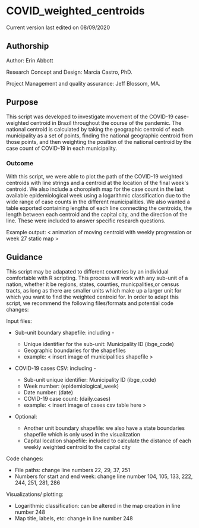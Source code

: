 # COVID_weighted_centroids


Current version last edited on 08/09/2020


## Authorship 

Author: Erin Abbott

Research Concept and Design: Marcia Castro, PhD.

Project Management and quality assurance: Jeff Blossom, MA. 


## Purpose
This script was developed to investigate movement of the COVID-19 case-weighted centroid in Brazil throughout the course of the pandemic. The national centroid is calculated by taking the geographic centroid of each municipality as a set of points, finding the national geographic centroid from those points, and then weighting the position of the national centroid by the case count of COVID-19 in each municipality.


### Outcome
With this script, we were able to plot the path of the COVID-19 weighted centroids with line strings and a centroid at the location of the final week's centroid. We also include a choropleth map for the case count in the last available epidemiological week using a logarithmic classification due to the wide range of case counts in the different municipalities. We also wanted a table exported containing lengths of each line connecting the centroids, the length between each centroid and the capital city, and the direction of the line. These were included to answer specific research questions. 

Example output: 
< animation of moving centroid with weekly progression or week 27 static map > 

## Guidance
This script may be adapated to different countries by an individual comfortable with R scripting. This process will work with any sub-unit of a nation, whether it be regions, states, counties, municpalities,or census tracts, as long as there are smaller units which make up a larger unit for which you want to find the weighted centroid for. In order to adapt this script, we recommend the following files/formats and potential code changes: 

Input files: 
* Sub-unit boundary shapefile: including - 
  * Unique identifier for the sub-unit: Municipality ID (ibge_code)
  * Geographic boundaries for the shapefiles 
  * example: 
    < insert image of municipalities shapefile >
    
* COVID-19 cases CSV: including - 
  * Sub-unit unique identifier: Municipality ID (ibge_code)
  * Week number: (epidemiological_week)
  * Date number: (date)
  * COVID-19 case count: (daily.cases)
  * example:
    < insert image of cases csv table here >

* Optional: 
  * Another unit boundary shapefile: we also have a state boundaries shapefile which is only used in the visualization
  * Capital location shapefile: included to calculate the distance of each weekly weighted centroid to the capital city
    
Code changes: 
* File paths: change line numbers 22, 29, 37, 251
* Numbers for start and end week: change line number 104, 105, 133, 222, 244, 251, 281, 286
    
Visualizations/ plotting:
* Logarithmic classification: can be altered in the map creation in line number 248
* Map title, labels, etc: change in line number 248










